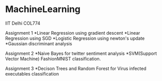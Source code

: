 # MachineLearning
IIT Delhi COL774

Assignment 1 
 *Linear Regression using gradient descent
 *Linear Regression using SGD
 *Logistic Regression using newton's update
 *Gaussian discriminant analysis
 
 Assignment 2
  *Naive Bayes for twitter sentiment analysis
  *SVM(Support Vector Machine) FashionMNIST classification.
  
  Assignment 3
   *Decison Trees and Random Forest for Virus infected executables classification
